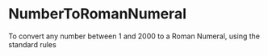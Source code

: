 # NumberToRomanNumeral
To convert any number between 1 and 2000 to a Roman Numeral, using the standard rules
